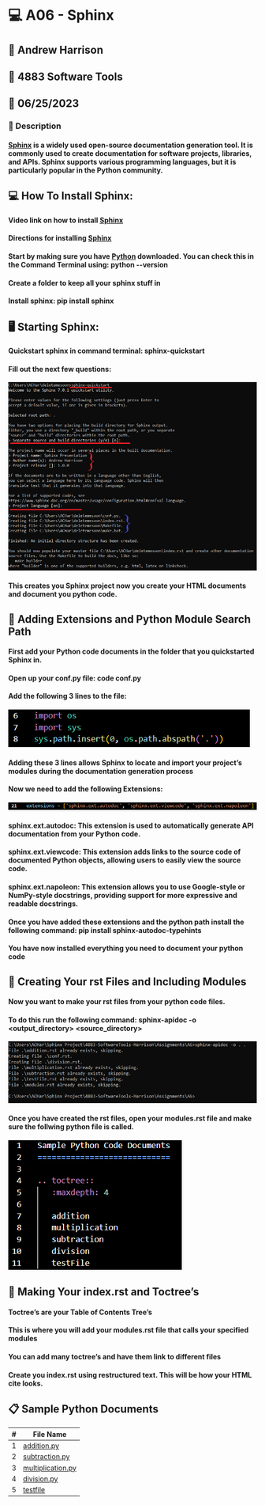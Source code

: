 # :computer: A06 - Sphinx
## :name_badge: Andrew Harrison
## :school: 4883 Software Tools
## :date: 06/25/2023

### :memo: Description
#### [Sphinx](https://www.sphinx-doc.org/en/master/) is a widely used open-source documentation generation tool. It is commonly used to create documentation for software projects, libraries, and APIs. Sphinx supports various programming languages, but it is particularly popular in the Python community.


## :computer: How To Install Sphinx:
#### Video link on how to install [Sphinx](https://www.youtube.com/watch?v=WcUhGT4rs5o)
#### Directions for installing [Sphinx](https://www.sphinx-doc.org/en/master/usage/installation.html)
#### Start by making sure you have [Python](https://www.python.org/downloads/release/python-3114/) downloaded. You can check this in the Command Terminal using: python --version
#### Create a folder to keep all your sphinx stuff in
#### Install sphinx: pip install sphinx

## :desktop_computer: Starting Sphinx:
#### Quickstart sphinx in command terminal: sphinx-quickstart
#### Fill out the next few questions:
<img src = "https://github.com/ACHarrison32/4883-SoftwareTools-Harrison/blob/main/Assignments/A6/images/Sphinx_Quickstart.PNG" >

#### This creates you Sphinx project now you create your HTML documents and document you python code.

## :electric_plug: Adding Extensions and Python Module Search Path
#### First add your Python code documents in the folder that you quickstarted Sphinx in.
#### Open up your conf.py file: code conf.py
#### Add the following 3 lines to the file:
<img src = "https://github.com/ACHarrison32/4883-SoftwareTools-Harrison/blob/main/Assignments/A6/images/Sphinx_Python_Path.PNG">

#### Adding these 3 lines allows Sphinx to locate and import your project’s modules during the documentation generation process
#### Now we need to add the following Extensions:
<img src = "https://github.com/ACHarrison32/4883-SoftwareTools-Harrison/blob/main/Assignments/A6/images/Sphinx_Extensions.PNG" >

#### sphinx.ext.autodoc: This extension is used to automatically generate API documentation from your Python code.
#### sphinx.ext.viewcode: This extension adds links to the source code of documented Python objects, allowing users to easily view the source code.
#### sphinx.ext.napoleon: This extension allows you to use Google-style or NumPy-style docstrings, providing support for more expressive and readable docstrings.
#### Once you have added these extensions and the python path install the following command: pip install sphinx-autodoc-typehints
#### You have now installed everything you need to document your python code

## :file_folder: Creating Your rst Files and Including Modules
#### Now you want to make your rst files from your python code files.
#### To do this run the following command: sphinx-apidoc -o <output_directory> <source_directory>
<img src = "https://github.com/ACHarrison32/4883-SoftwareTools-Harrison/blob/main/Assignments/A6/images/Sphinx_apidoc.PNG" >

#### Once you have created the rst files, open your modules.rst file and make sure the follwing python file is called.
<img src = "https://github.com/ACHarrison32/4883-SoftwareTools-Harrison/blob/main/Assignments/A6/images/Sphinx_Modules.PNG" >

## :bookmark_tabs: Making Your index.rst and Toctree’s
#### Toctree’s are your Table of Contents Tree’s
#### This is where you will add your modules.rst file that calls your specified modules
#### You can add many toctree’s and have them link to different files
#### Create you index.rst using restructured text. This will be how your HTML cite looks.

## :clipboard: Sample Python Documents
| # | File Name |
| - | --------- |
| 1 |[addition.py](https://github.com/ACHarrison32/4883-SoftwareTools-Harrison/blob/main/Assignments/A06/addition.py)|
| 2 |[subtraction.py](https://github.com/ACHarrison32/4883-SoftwareTools-Harrison/blob/main/Assignments/A06/subtraction.py)|
| 3 |[multiplication.py](https://github.com/ACHarrison32/4883-SoftwareTools-Harrison/blob/main/Assignments/A06/multiplication.py)|
| 4 |[division.py](https://github.com/ACHarrison32/4883-SoftwareTools-Harrison/blob/main/Assignments/A06/division.py)|
| 5 |[testfile](https://github.com/ACHarrison32/4883-SoftwareTools-Harrison/blob/main/Assignments/A06/addition.py)|
